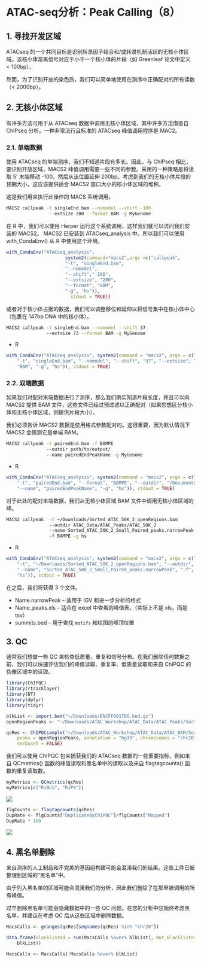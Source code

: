 # ATAC-seq分析：Peak Calling（8）



## 1. 寻找开发区域

ATACseq 的一个共同目标是识别转录因子结合和/或转录机制活跃的无核小体区域。该核小体游离信号对应于小于一个核小体的片段（如 Greenleaf 论文中定义 < 100bp）。

然而，为了识别开放的染色质，我们可以简单地使用在测序中正确配对的所有读数（< 2000bp）。



## 2. 无核小体区域

有许多方法可用于从 ATACseq 数据中调用无核小体区域，其中许多方法借鉴自 ChIPseq 分析。一种非常流行且标准的 ATACseq 峰值调用程序是 MAC2。



### 2.1. 单端数据

使用 ATACseq 的单端测序，我们不知道片段有多长。因此，与 ChIPseq 相比，要识别开放区域，MACS2 峰值调用需要一些不同的参数。采用的一种策略是将读取 5' 末端移动 -100，然后从该位置延伸 200bp。考虑到我们的无核小体片段的预期大小，这应该提供适合 MACS2 窗口大小的核小体区域的堆积。

这是我们用来执行此操作的 MACS 系统调用。

```sh
MACS2 callpeak -t singleEnd.bam --nomodel --shift -100
                --extsize 200 --format BAM -g MyGenome
```

在 R 中，我们可以使用 Herper 运行这个系统调用，这样我们就可以访问我们安装的 MACS2。 MACS2 已安装到 ATACseq_analysis 中。所以我们可以使用 with_CondaEnv() 从 R 中使用这个环境。

```R
with_CondaEnv("ATACseq_analysis",
                      system2(command="macs2",args =c("callpeak", 
                      "-t", "singleEnd.bam",
                      "--nomodel",
                      "--shift","-100",
                      "--extsize", "200",
                      "--format", "BAM",
                      "-g", "hs")),
                        stdout = TRUE))
```

或者对于核小体占据的数据，我们可以调整移位和延伸以将信号集中在核小体中心（包裹在 147bp DNA 中的核小体）。

```sh
MACS2 callpeak -t singleEnd.bam --nomodel --shift 37
               --extsize 73 --format BAM -g MyGenome
```

- R


```R
with_CondaEnv("ATACseq_analysis", system2(command = "macs2", args = c("callpeak",
    "-t", "singleEnd.bam", "--nomodel", "--shift", "37", "--extsize", "73", "--format",
    "BAM", "-g", "hs")), stdout = TRUE)
```



### 2.2. 双端数据

如果我们对配对末端数据进行了测序，那么我们确实知道片段长度，并且可以向 MACS2 提供 BAM 文件，这些文件已经过预过滤以正确配对（如果您想区分核小体和无核小体区域，则提供片段大小）。

我们必须告诉 MACS2 数据是使用格式参数配对的。这很重要，因为默认情况下 MACS2 会猜测它是单端 BAM。

```sh
MACS2 callpeak -t pairedEnd.bam -f BAMPE 
               --outdir path/to/output/
               --name pairedEndPeakName -g MyGenome
```

- R


```R
with_CondaEnv("ATACseq_analysis", system2(command = "macs2", args = c("callpeak",
    "-t", "pairedEnd.bam", "--format", "BAMPE", "--outdir", "/Documents/ATAC_MACS2_calls/",
    "--name", "pairedEndPeakName", "-g", "hs")), stdout = TRUE)
```



对于此处的配对末端数据，我们从无核小体区域 BAM 文件中调用无核小体区域的峰。

```sh
MACS2 callpeak  -t ~/Downloads/Sorted_ATAC_50K_2_openRegions.bam
                --outdir ATAC_Data/ATAC_Peaks/ATAC_50K_2
                --name Sorted_ATAC_50K_2_Small_Paired_peaks.narrowPeak
                -f BAMPE -g hs
```

- R

```R
with_CondaEnv("ATACseq_analysis", system2(command = "macs2", args = c("callpeak",
    "-t", "~/Downloads/Sorted_ATAC_50K_2_openRegions.bam", "--outdir", "ATAC_Data/ATAC_Peaks/ATAC_50K_2",
    "--name", "Sorted_ATAC_50K_2_Small_Paired_peaks.narrowPeak", "-f", "BAMPE", "-g",
    "hs")), stdout = TRUE)
```

在之后，我们将获得 3 个文件。

- Name.narrowPeak – 适用于 IGV 和进一步分析的格式
- Name_peaks.xls – 适合在 excel 中查看的峰值表。（实际上不是 xls，而是 tsv）
- summits.bed – 用于查找 `motifs` 和绘图的峰顶位置



## 3. QC

通常我们想做一些 QC 来检查低质量、重复和信号分布。在我们删除任何数据之前，我们可以快速评估我们的峰值读取、重复率、低质量读取和来自 ChIPQC 的伪像区域中的读取。

```R
library(ChIPQC)
library(rtracklayer)
library(DT)
library(dplyr)
library(tidyr)

blkList <- import.bed("~/Downloads/ENCFF001TDO.bed.gz")
openRegionPeaks <- "~/Downloads/ATAC_Workshop/ATAC_Data/ATAC_Peaks/Sorted_ATAC_50K_2_Small_Paired_peaks.narrowPeak"

qcRes <- ChIPQCsample("~/Downloads/ATAC_Workshop/ATAC_Data/ATAC_BAM/Sorted_ATAC_50K_2_openRegions.bam",
    peaks = openRegionPeaks, annotation = "hg19", chromosomes = "chr20", blacklist = blkList,
    verboseT = FALSE)
```

我们可以使用 ChIPQC 包来捕获我们的 ATACseq 数据的一些重要指标，例如来自 QCmetrics() 函数的峰值读取和黑名单中的读取以及来自 flagtagcounts() 函数的重复读取数。

```R
myMetrics <- QCmetrics(qcRes)
myMetrics[c("RiBL%", "RiP%")]
```

![](https://swindler-typora.oss-cn-chengdu.aliyuncs.com/typora_imgs/image-20230103164818362.png)



```R
flgCounts <- flagtagcounts(qcRes)
DupRate <- flgCounts["DuplicateByChIPQC"]/flgCounts["Mapped"]
DupRate * 100
```

![](https://swindler-typora.oss-cn-chengdu.aliyuncs.com/typora_imgs/image-20230103164829963.png)



## 4. 黑名单删除

来自测序的人工制品和不完美的基因组构建可能会混淆我们的结果。这些工件已被整理到区域的“黑名单”中。

由于列入黑名单的区域可能会混淆我们的分析，因此我们删除了在那里被调用的所有峰值。

过早删除黑名单可能会隐藏数据中的一些 QC 问题。在您的分析中应始终考虑黑名单，并建议在考虑 QC 后从这些区域中删除数据。

```R
MacsCalls <- granges(qcRes[seqnames(qcRes) %in% "chr20"])

data.frame(Blacklisted = sum(MacsCalls %over% blkList), Not_Blacklisted = sum(!MacsCalls %over%
    blkList))

MacsCalls <- MacsCalls[!MacsCalls %over% blkList]
```

